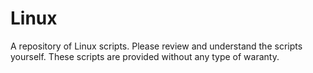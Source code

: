 # Linux
A repository of Linux scripts.   Please review and understand the scripts yourself.   These scripts are provided without any type of waranty.
